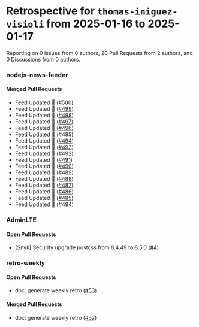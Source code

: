 # Retrospective for `thomas-iniguez-visioli` from 2025-01-16 to 2025-01-17

Reporting on 0 Issues from 0 authors, 20 Pull Requests from 2 authors, and 0 Discussions from 0 authors.


### nodejs-news-feeder

#### Merged Pull Requests

- Feed Updated 🍿 ([#500](https://github.com/thomas-iniguez-visioli/nodejs-news-feeder/pull/500))
- Feed Updated 🍿 ([#499](https://github.com/thomas-iniguez-visioli/nodejs-news-feeder/pull/499))
- Feed Updated 🍿 ([#498](https://github.com/thomas-iniguez-visioli/nodejs-news-feeder/pull/498))
- Feed Updated 🍿 ([#497](https://github.com/thomas-iniguez-visioli/nodejs-news-feeder/pull/497))
- Feed Updated 🍿 ([#496](https://github.com/thomas-iniguez-visioli/nodejs-news-feeder/pull/496))
- Feed Updated 🍿 ([#495](https://github.com/thomas-iniguez-visioli/nodejs-news-feeder/pull/495))
- Feed Updated 🍿 ([#494](https://github.com/thomas-iniguez-visioli/nodejs-news-feeder/pull/494))
- Feed Updated 🍿 ([#493](https://github.com/thomas-iniguez-visioli/nodejs-news-feeder/pull/493))
- Feed Updated 🍿 ([#492](https://github.com/thomas-iniguez-visioli/nodejs-news-feeder/pull/492))
- Feed Updated 🍿 ([#491](https://github.com/thomas-iniguez-visioli/nodejs-news-feeder/pull/491))
- Feed Updated 🍿 ([#490](https://github.com/thomas-iniguez-visioli/nodejs-news-feeder/pull/490))
- Feed Updated 🍿 ([#489](https://github.com/thomas-iniguez-visioli/nodejs-news-feeder/pull/489))
- Feed Updated 🍿 ([#488](https://github.com/thomas-iniguez-visioli/nodejs-news-feeder/pull/488))
- Feed Updated 🍿 ([#487](https://github.com/thomas-iniguez-visioli/nodejs-news-feeder/pull/487))
- Feed Updated 🍿 ([#486](https://github.com/thomas-iniguez-visioli/nodejs-news-feeder/pull/486))
- Feed Updated 🍿 ([#485](https://github.com/thomas-iniguez-visioli/nodejs-news-feeder/pull/485))
- Feed Updated 🍿 ([#484](https://github.com/thomas-iniguez-visioli/nodejs-news-feeder/pull/484))

### AdminLTE

#### Open Pull Requests

- [Snyk] Security upgrade postcss from 8.4.49 to 8.5.0 ([#4](https://github.com/thomas-iniguez-visioli/AdminLTE/pull/4))

### retro-weekly

#### Open Pull Requests

- doc: generate weekly retro ([#53](https://github.com/thomas-iniguez-visioli/retro-weekly/pull/53))

#### Merged Pull Requests

- doc: generate weekly retro ([#52](https://github.com/thomas-iniguez-visioli/retro-weekly/pull/52))
